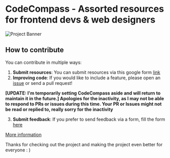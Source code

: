 # CodeCompass - Assorted resources for frontend devs & web designers

![Project Banner](https://api.pikwy.com/web/67a10ea46574f66fe4734a7d.jpg)

## How to contribute

You can contribute in multiple ways:
1. **Submit resources**: You can submit resources via this google form [link](https://forms.gle/wTuZ6E77pF4chHGL7)
2. **Improving code**: If you would like to include a feature, please open an [issue](https://github.com/iamernesto14/CodeCompass/issues) or send a pull request! 

**[UPDATE: I'm temporarily setting CodeCompass aside and will return to maintain it in the future.] Apologies for the inactivity, as I may not be able to respond to PRs or issues during this time. Your PR or Issues might not be read or replied to, really sorry for the inactivity**

3. **Submit feedback**: If you prefer to send feedback via a form, fill the form [here](https://forms.gle/jC8GQEPDgdUBbzpB6)

[More information](https://github.com/iamernesto14/CodeCompass/blob/main/CONTRIBUTE.md)

Thanks for checking out the project and making the project even better for everyone : )
